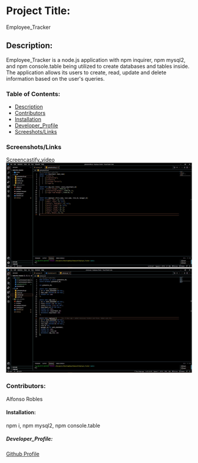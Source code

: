 # Project Title:
Employee_Tracker

## Description:
Employee_Tracker is a node.js application with npm inquirer, npm mysql2, and npm console.table being utilized to create databases and tables inside. The application allows its users to create, read, update and delete information based on the user's queries.

### Table of Contents:
* [Description](#description)
* [Contributors](#contributors)
* [Installation](#installation)
* [Developer_Profile](#developer_profile)
* [Screeshots/Links](#screenshots/links)

### Screenshots/Links
[Screencastify_video](https://watch.screencastify.com/v/yR9qhbuRV2OancAdOHB8)
![Screenshot1](Assets/globadineDB.JPG)
![Screenshot2](Assets/schemaFile.JPG)

### Contributors:
Alfonso Robles

#### Installation:
npm i, npm mysql2, npm console.table

##### Developer_Profile:
[Github Profile](https://github.com/fons3517)

